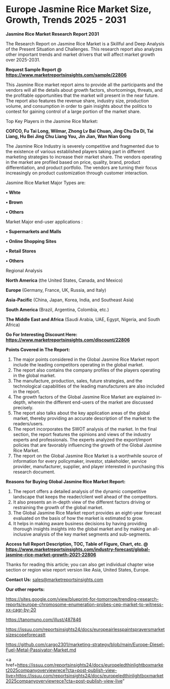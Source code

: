 # Europe Jasmine Rice Market Size, Growth, Trends 2025 - 2031

<strong>Jasmine Rice Market Research Report 2031</strong>

The Research Report on Jasmine Rice Market is a Skillful and Deep Analysis of the Present Situation and Challenges. This research report also analyzes other important trends and market drivers that will affect market growth over 2025-2031.

<strong>Request Sample Report @ <a href=https://www.marketreportsinsights.com/sample/22806>https://www.marketreportsinsights.com/sample/22806</a></strong>

This Jasmine Rice market report aims to provide all the participants and the vendors will all the details about growth factors, shortcomings, threats, and the profitable opportunities that the market will present in the near future. The report also features the revenue share, industry size, production volume, and consumption in order to gain insights about the politics to contest for gaining control of a large portion of the market share.

Top Key Players in the Jasmine Rice Market:

<strong>COFCO, Fu Tai Long, Wilmar, Zhong Lv Bai Chuan, Jing Chu Da Di, Tai Liang, Hu Bei Jing Chu Liang You, Jin Jian, Wan Nian Gong</strong>

The Jasmine Rice Industry is severely competitive and fragmented due to the existence of various established players taking part in different marketing strategies to increase their market share. The vendors operating in the market are profiled based on price, quality, brand, product differentiation, and product portfolio. The vendors are turning their focus increasingly on product customization through customer interaction.

Jasmine Rice Market Major Types are:

<strong>• Whte

• Brown

• Others</strong>

Market Major end-user applications :

<strong>• Supermarkets and Malls

• Online Shopping Sites

• Retail Stores

• Others</strong>

Regional Analysis

</u><strong><b>North America</b></strong> (the United States, Canada, and Mexico)

<strong><b>Europe </b></strong>(Germany, France, UK, Russia, and Italy)

<strong><b>Asia-Pacific</b></strong> (China, Japan, Korea, India, and Southeast Asia)

<strong><b>South America</b></strong> (Brazil, Argentina, Colombia, etc.)

<strong><b>The Middle East and Africa</b></strong> (Saudi Arabia, UAE, Egypt, Nigeria, and South Africa)

<strong>Go For Interesting Discount Here: <a href=https://www.marketreportsinsights.com/discount/22806>https://www.marketreportsinsights.com/discount/22806</a></strong>

<strong>Points Covered in The Report:</strong>
<ol>
  <li>The major points considered in the Global Jasmine Rice Market report include the leading competitors operating in the global market.</li>
  <li>The report also contains the company profiles of the players operating in the global market.</li>
  <li>The manufacture, production, sales, future strategies, and the technological capabilities of the leading manufacturers are also included in the report.</li>
  <li>The growth factors of the Global Jasmine Rice Market are explained in-depth, wherein the different end-users of the market are discussed precisely.</li>
  <li>The report also talks about the key application areas of the global market, thereby providing an accurate description of the market to the readers/users.</li>
  <li>The report incorporates the SWOT analysis of the market. In the final section, the report features the opinions and views of the industry experts and professionals. The experts analyzed the export/import policies that are favorably influencing the growth of the Global Jasmine Rice Market.</li>
  <li>The report on the Global Jasmine Rice Market is a worthwhile source of information for every policymaker, investor, stakeholder, service provider, manufacturer, supplier, and player interested in purchasing this research document.</li>
</ol>
<strong>Reasons for Buying Global Jasmine Rice Market Report:</strong>

<ol>
  <li>The report offers a detailed analysis of the dynamic competitive landscape that keeps the reader/client well ahead of the competitors.</li>
  <li>It also presents an in-depth view of the different factors driving or restraining the growth of the global market.</li>
  <li>The Global Jasmine Rice Market report provides an eight-year forecast evaluated on the basis of how the market is estimated to grow.</li>
  <li>It helps in making aware business decisions by having providing thorough insights insights into the global market and by making an all-inclusive analysis of the key market segments and sub-segments.</li>
</ol>
<strong>Access full Report Description, TOC, Table of Figure, Chart, etc. @ <a href=https://www.marketreportsinsights.com/industry-forecast/global-jasmine-rice-market-growth-2021-22806>https://www.marketreportsinsights.com/industry-forecast/global-jasmine-rice-market-growth-2021-22806</a></strong>


Thanks for reading this article; you can also get individual chapter wise section or region wise report version like Asia, United States, Europe.

<strong>Contact Us:</strong>
sales@marketreportsinsights.com

<strong>Our other reports:</strong>

<a href=https://sites.google.com/view/blueprint-for-tomorrow/trending-research-reports/europe-chromosome-enumeration-probes-cep-market-to-witness-xx-cagr-by-20>https://sites.google.com/view/blueprint-for-tomorrow/trending-research-reports/europe-chromosome-enumeration-probes-cep-market-to-witness-xx-cagr-by-20</a>

<a href=https://tanomuno.com/illust/487846>https://tanomuno.com/illust/487846</a>

<a href=https://issuu.com/reportsinsights24/docs/europeairlesspaintsprayersmarketsizescopeforecastt>https://issuu.com/reportsinsights24/docs/europeairlesspaintsprayersmarketsizescopeforecastt</a>

<a href=https://github.com/cargo2301/marketing-strategy/blob/main/Europe-Diesel-Fuel-Metal-Passivator-Market.md>https://github.com/cargo2301/marketing-strategy/blob/main/Europe-Diesel-Fuel-Metal-Passivator-Market.md</a>

<a href=https://issuu.com/reportsinsights24/docs/europeledthinlightboxmarket2025companyoverviewrece?cta=post-publish-view-live>https://issuu.com/reportsinsights24/docs/europeledthinlightboxmarket2025companyoverviewrece?cta=post-publish-view-live</a>"
